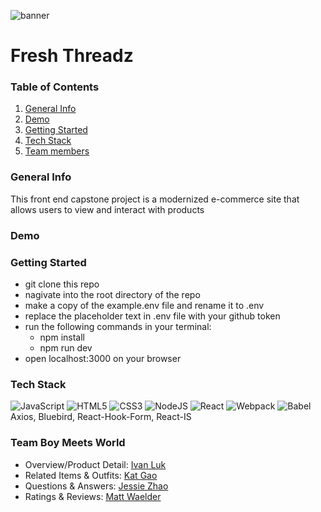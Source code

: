 ![banner](https://user-images.githubusercontent.com/106702313/189493711-fb54aa6b-8eff-4026-9d43-af3b36771d9f.png)
# Fresh Threadz

### Table of Contents
1. [General Info](#general-info)
2. [Demo](#demo)
3. [Getting Started](#start)
4. [Tech Stack](#tech)
5. [Team members](#team)

<a name="general-info"></a>
### General Info 
This front end capstone project is a modernized e-commerce site that allows users to view and interact with products


<a name="demo"></a>
### Demo



<a name="start"></a>
### Getting Started
- git clone this repo
- nagivate into the root directory of the repo
- make a copy of the example.env file and rename it to .env
- replace the placeholder text in .env file with your github token
- run the following commands in your terminal:
   * npm install
   * npm run dev
- open localhost:3000 on your browser



<a name="tech"></a>
### Tech Stack
![JavaScript](https://img.shields.io/badge/javascript-%23323330.svg?style=for-the-badge&logo=javascript&logoColor=%23F7DF1E)
![HTML5](https://img.shields.io/badge/html5-%23E34F26.svg?style=for-the-badge&logo=html5&logoColor=white)
![CSS3](https://img.shields.io/badge/css3-%231572B6.svg?style=for-the-badge&logo=css3&logoColor=white)
![NodeJS](https://img.shields.io/badge/node.js-6DA55F?style=for-the-badge&logo=node.js&logoColor=white)
![React](https://img.shields.io/badge/react-%2320232a.svg?style=for-the-badge&logo=react&logoColor=%2361DAFB)
![Webpack](https://img.shields.io/badge/webpack-%238DD6F9.svg?style=for-the-badge&logo=webpack&logoColor=black)
![Babel](https://img.shields.io/badge/Babel-F9DC3e?style=for-the-badge&logo=babel&logoColor=black) <br />
Axios, Bluebird, React-Hook-Form, React-IS

<a name="team"></a>
### Team Boy Meets World
- Overview/Product Detail: [Ivan Luk](https://github.com/theivanluk)
- Related Items & Outfits: [Kat Gao](https://github.com/katto030)
- Questions & Answers: [Jessie Zhao](https://github.com/jzthacoder)
- Ratings & Reviews:  [Matt Waelder](https://github.com/mattwaelder)
